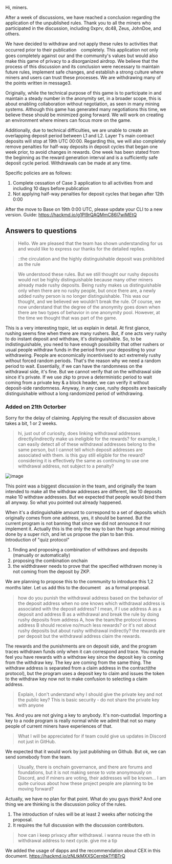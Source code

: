 Hi, miners. 

After a week of discussions, we have reached a conclusion regarding the application of the unpublished rules. Thank you to all the miners who participated in the discussion, including 0xprv, dc48, Zeus, JohnDoe, and others.

We have decided to withdraw and not apply these rules to activities that occurred prior to their publication　completely. This application not only goes completely against our and the community's values but would also make this game of privacy to a disorganized airdrop. We believe that the process of this discussion and its conclusion were necessary to maintain future rules, implement safe changes, and establish a strong culture where miners and users can trust these processes.
We are withdrawing many of the points written in message3. 

Originally, while the technical purpose of this game is to participate in and maintain a steady number in the anonymity set, in a broader scope, this is about enabling collaboration without negotiation, as seen in many mining systems. Although this game has generated many negotiations this time, we believe these should be minimized going forward. We will work on creating an environment where miners can focus more on the game.

Additionally, due to technical difficulties, we are unable to create an overlapping deposit period between L1 and L2. Layer 1's main contract deposits will stop at 19th UTC 00:00. Regarding this, we will also completely remove penalties for half-way deposits in deposit cycles that began one week prior, to avoid changes in rewards. One week has been stated from the beginning as the reward generation interval and is a sufficiently safe deposit cycle period. Withdrawals can be made at any time.

Specific policies are as follows:

1. Complete cessation of Case 3 application to all activities from and including 10 days before publication
2. Not applying half-way penalties for deposit cycles that began after 12th 0:00

After the move to Base on 19th 0:00 UTC, please update your CLI to a new version.
Guide: https://hackmd.io/g1Pl9rQAQMmC86I7wiMEtQ

## Answers to questions

> Hello. We are pleased that the team has shown understanding for us and would like to express our thanks for the detailed replies.

>  ::the circulation and the highly distinguishable deposit was prohibited as the rule

> We understood these rules. But we still thought our rushy deposits would not be highly distinguishable because many other miners already made rushy deposits. Being rushy makes us distinguishable only when there are no rushy people, but once there are, a newly added rushy person is no longer distinguishable. This was our thought, and we believed we wouldn’t break the rule. Of course, we now understand that the degree of the anonymity goes down when there are two types of behavior in one anonymity pool. However, at the time we thought that was part of the game.

This is a very interesting topic, let us explain in detail.
At first glance, rushing seems fine when there are many rushers. But, if one acts very rushy to do instant deposit and withdraw, it's distinguishable. So, to be indistinguishable, you need to have enough possibility that other rushers or usual people withdraw funds in the period from your depositing to your withdrawing. People are economically incentivised to act extremely rushy without forced random periods. That's the reason why we need a random period to wait. Essentially, if we can have the randomness on the withdrawal side, it's fine. But we cannot verify that on the withdrawal side since it's private. If we use zkp to prove a deterministic period to wait coming from a private key & a block header, we can verify it without deposit-side randomness. Anyway, in any case, rushy deposits are basically distinguishable without a long randomized period of withdrawing.

### Added on 21th Octorber

Sorry for the delay of claiming. Applying the result of discussion above takes a bit, 1 or 2 weeks. 

>hi, just out of curiosity, does linking withdrawal addresses directly/indirectly make us ineligible for the rewards? for example, I can easily detect all of these withdrawal addresses belong to the same person, but I cannot tell which deposit addresses are associated with them. is this guy still eligible for the reward? considering it is effectively the same as continuing to use one withdrawal address, not subject to a penalty?

![image](https://github.com/user-attachments/assets/86915493-74ff-4f5b-b381-8b87caf0bd56)

This point was a biggest discussion in the team, and originally the team intended to make all the withdraw addresses are different, like 10 deposits make 10 withdraw addresses. But we expected that people would bind them all anyway. So what you pointed out already happened.

When it's a distinguishable amount to correspond to a set of deposits which originally comes from one address, yes, it should be banned. But the current program is not banning that since we did not announce it nor implement it. Actually this is the only the way to ban the huge amout mining done by a super rich, and let us propose the plan to ban this.  
Introduction of "quiz protocol" 
1. finding and proposing a combination of withdraws and deposits (manually or automatically)
2. proposing the combination onchain
3. the widthdrawer needs to prove that the specified withdrawn money is not coming from the deposit by ZKP.

We are planning to propose this to the community to introduce this 1,2 months later. Let us add this to the document　as a formal proposal.

> how do you punish the withdrawal address based on the behavior of the deposit address when no one knows which withdrawal address is associated with the deposit address? I mean, if I use address A as a deposit and address B as a withdrawal and break the rule by doing rushy deposits from address A, how the team/the protocol knows address B should receive no/much less rewards? or it's not about rushy deposits but about rushy withdrawal indirectly?
>the rewards are per deposit but the withdrawal address claim the rewards.

The rewards and the punishments are on deposit side, and the program traces withdrawn funds only when it can correspond and trace. You maybe feel you have rewards with a withdraw key since the deposit key is coming from the withdraw key. The key are coming from the same thing. The withdraw address is separated from a claim address in the contract(the protocol), but the program uses a deposit key to claim and issues the token to the withdraw key now not to make confusion to selecting a claim address. 

>Explain, I don't understand why I should give the private key and not the public key? This is basic security - do not share the private key with anyone

Yes. And you are not giving a key to anybody. It's non-custodial. Importing a key to a node program is really normal while we admit that not so many people of current miners have experiences of that.

>What I will be appreciated for if team could give us updates in Discord not just in GitHub. 

We expected that it would work by just publishing on Github. But ok, we can send somebody from the team.

>Usually, there is onchain governance, and there are forums and foundations, but it is not making sense to vote anonymously on Discord, and if miners are voting, their addresses will be known... I am quite curious about how these project people are planning to be moving forward?

Actually, we have no plan for that point. What do you guys think?
And one thing we are thinking is the discussion policy of the rules.
1. The introduction of rules will be at least 2 weeks after noticing the proposal.
2. It requires the full discussion with the discussion contributors. 

>how can i keep privacy after withdrawal. i wanna reuse the eth in withdrawal address to next cycle. give me a tip

We added the usage of dapps and the recommendation about CEX in this document.
https://hackmd.io/zNLtkMXXSCernbkTf1BTrQ


